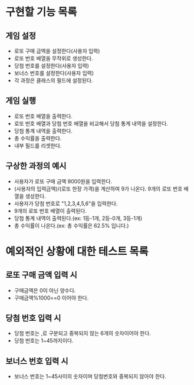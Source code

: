 # 구현할 기능 목록

## 게임 설정

- 로또 구매 금액을 설정한다(사용자 입력)
- 로또 번호 배열을 무작위로 생성한다.
- 당첨 번호를 설정한다(사용자 입력)
- 보너스 번호를 설정한다(사용자 입력)
- 각 과정은 클래스의 필드에 설정된다.

## 게임 실행

- 로또 번호 배열을 출력한다.
- 로또 번호 배열과 당첨 번호 배열을 비교해서 당첨 통계 내역을 설정한다.
- 당첨 통계 내역을 출력한다.
- 총 수익률을 출력한다.
- 내부 필드를 리셋한다.

## 구상한 과정의 예시

- 사용자가 로또 구매 금액 9000원을 입력한다.
- (사용자의 입력금액)/(로또 한장 가격)을 계산하여 9가 나온다. 9개의 로또 번호 배열을 생성한다.
- 사용자가 당첨 번호로 "1,2,3,4,5,6"을 입력한다.
- 9개의 로또 번호 배열이 출력된다.
- 당첨 통계 내역이 출력된다.(ex: 1등-1개, 2등-0개, 3등-1개)
- 총 수익률이 나온다.(ex: 총 수익률은 62.5% 입니다.)

# 예외적인 상황에 대한 테스트 목록

## 로또 구매 금액 입력 시

- 구매금액은 0이 아닌 양수다.
- 구매금액%1000==0 이어야 한다.

## 당첨 번호 입력 시

- 당첨 번호는 ,로 구분되고 중복되지 않는 6개의 숫자이어야 한다.
- 당첨 번호는 1~45까지이다.

## 보너스 번호 입력 시

- 보너스 번호는 1~45사이의 숫자이며 당첨번호와 중복되지 않아야 한다.
